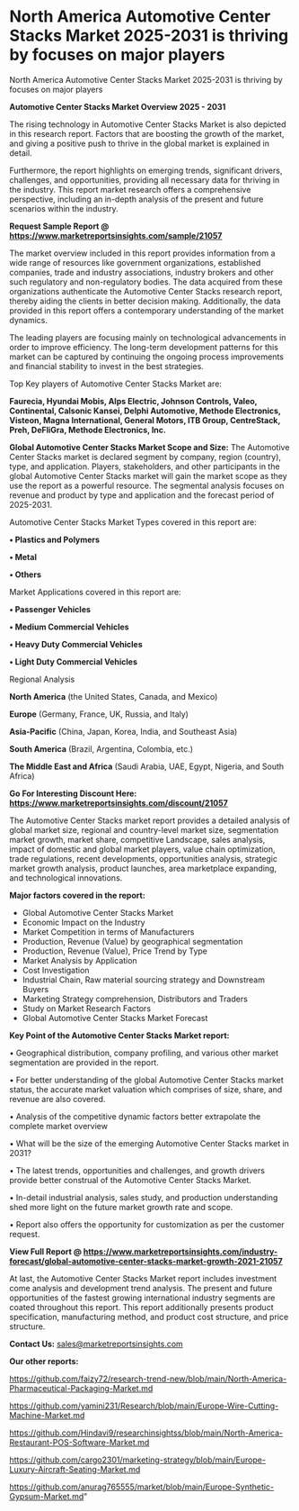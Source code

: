 # North America Automotive Center Stacks Market 2025-2031 is thriving by focuses on major players
North America Automotive Center Stacks Market 2025-2031 is thriving by focuses on major players

<Strong> Automotive Center Stacks Market Overview 2025 - 2031</strong>

The rising technology in Automotive Center Stacks Market is also depicted in this research report. Factors that are boosting the growth of the market, and giving a positive push to thrive in the global market is explained in detail.

Furthermore, the report highlights on emerging trends, significant drivers, challenges, and opportunities, providing all necessary data for thriving in the industry. This report market research offers a comprehensive perspective, including an in-depth analysis of the present and future scenarios within the industry.

<strong>Request Sample Report @ <a href=https://www.marketreportsinsights.com/sample/21057>https://www.marketreportsinsights.com/sample/21057</a></strong>

The market overview included in this report provides information from a wide range of resources like government organizations, established companies, trade and industry associations, industry brokers and other such regulatory and non-regulatory bodies. The data acquired from these organizations authenticate the Automotive Center Stacks research report, thereby aiding the clients in better decision making. Additionally, the data provided in this report offers a contemporary understanding of the market dynamics.

The leading players are focusing mainly on technological advancements in order to improve efficiency. The long-term development patterns for this market can be captured by continuing the ongoing process improvements and financial stability to invest in the best strategies.

Top Key players of Automotive Center Stacks Market are:

<strong>Faurecia, Hyundai Mobis, Alps Electric, Johnson Controls, Valeo, Continental, Calsonic Kansei, Delphi Automotive, Methode Electronics, Visteon, Magna International, General Motors, ITB Group, CentreStack, Preh, DeFliGra, Methode Electronics, Inc.</strong>

<strong><b>Global Automotive Center Stacks Market Scope and Size:</b></strong>
The Automotive Center Stacks market is declared segment by company, region (country), type, and application. Players, stakeholders, and other participants in the global Automotive Center Stacks market will gain the market scope as they use the report as a powerful resource. The segmental analysis focuses on revenue and product by type and application and the forecast period of 2025-2031.

Automotive Center Stacks Market Types covered in this report are:

<strong>• Plastics and Polymers

• Metal

• Others</strong>

Market Applications covered in this report are:

<strong>• Passenger Vehicles

• Medium Commercial Vehicles

• Heavy Duty Commercial Vehicles

• Light Duty Commercial Vehicles</strong> 

Regional Analysis

<strong>North America</strong> (the United States, Canada, and Mexico)

<strong>Europe</strong> (Germany, France, UK, Russia, and Italy)

<strong>Asia-Pacific</strong> (China, Japan, Korea, India, and Southeast Asia)

<strong>South America</strong> (Brazil, Argentina, Colombia, etc.)

<strong>The Middle East and Africa</strong> (Saudi Arabia, UAE, Egypt, Nigeria, and South Africa)

<strong>Go For Interesting Discount Here: <a href=https://www.marketreportsinsights.com/discount/21057>https://www.marketreportsinsights.com/discount/21057</a></strong>

The Automotive Center Stacks market report provides a detailed analysis of global market size, regional and country-level market size, segmentation market growth, market share, competitive Landscape, sales analysis, impact of domestic and global market players, value chain optimization, trade regulations, recent developments, opportunities analysis, strategic market growth analysis, product launches, area marketplace expanding, and technological innovations.

<strong><b>Major factors covered in the report:</b></strong>
<ul>
  <li>Global Automotive Center Stacks Market </li>
  <li>Economic Impact on the Industry</li>
  <li>Market Competition in terms of Manufacturers</li>
  <li>Production, Revenue (Value) by geographical segmentation</li>
  <li>Production, Revenue (Value), Price Trend by Type</li>
  <li>Market Analysis by Application</li>
  <li>Cost Investigation</li>
  <li>Industrial Chain, Raw material sourcing strategy and Downstream Buyers</li>
  <li>Marketing Strategy comprehension, Distributors and Traders</li>
  <li>Study on Market Research Factors</li>
  <li>Global Automotive Center Stacks Market Forecast</li>
</ul>

<strong><b>Key Point of the Automotive Center Stacks Market report:</b></strong>

• Geographical distribution, company profiling, and various other market segmentation are provided in the report.

• For better understanding of the global Automotive Center Stacks market status, the accurate market valuation which comprises of size, share, and revenue are also covered.

• Analysis of the competitive dynamic factors better extrapolate the complete market overview

• What will be the size of the emerging Automotive Center Stacks market in 2031?

• The latest trends, opportunities and challenges, and growth drivers provide better construal of the Automotive Center Stacks Market.

• In-detail industrial analysis, sales study, and production understanding shed more light on the future market growth rate and scope.

• Report also offers the opportunity for customization as per the customer request.

<strong><b>View Full Report @ <a href=https://www.marketreportsinsights.com/industry-forecast/global-automotive-center-stacks-market-growth-2021-21057>https://www.marketreportsinsights.com/industry-forecast/global-automotive-center-stacks-market-growth-2021-21057</a></b></strong>


At last, the Automotive Center Stacks Market report includes investment come analysis and development trend analysis. The present and future opportunities of the fastest growing international industry segments are coated throughout this report. This report additionally presents product specification, manufacturing method, and product cost structure, and price structure.

<strong>Contact Us:</strong>
sales@marketreportsinsights.com

<strong>Our other reports:</strong>

<a href=https://github.com/faizy72/research-trend-new/blob/main/North-America-Pharmaceutical-Packaging-Market.md>https://github.com/faizy72/research-trend-new/blob/main/North-America-Pharmaceutical-Packaging-Market.md</a>

<a href=https://github.com/yamini231/Research/blob/main/Europe-Wire-Cutting-Machine-Market.md>https://github.com/yamini231/Research/blob/main/Europe-Wire-Cutting-Machine-Market.md</a>

<a href=https://github.com/Hindavi9/researchinsightss/blob/main/North-America-Restaurant-POS-Software-Market.md>https://github.com/Hindavi9/researchinsightss/blob/main/North-America-Restaurant-POS-Software-Market.md</a>

<a href=https://github.com/cargo2301/marketing-strategy/blob/main/Europe-Luxury-Aircraft-Seating-Market.md>https://github.com/cargo2301/marketing-strategy/blob/main/Europe-Luxury-Aircraft-Seating-Market.md</a>

<a href=https://github.com/anurag765555/market/blob/main/Europe-Synthetic-Gypsum-Market.md>https://github.com/anurag765555/market/blob/main/Europe-Synthetic-Gypsum-Market.md</a>"
